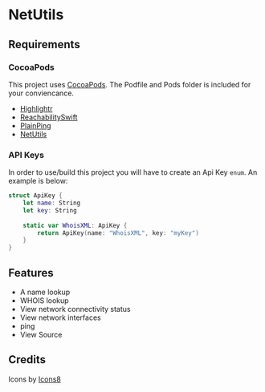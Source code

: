 # NetUtils

## Requirements

### CocoaPods
This project uses [CocoaPods](https://cocoapods.org/). The Podfile and Pods folder is included for your conviencance. 

* [Highlightr](https://github.com/raspu/Highlightr)
* [ReachabilitySwift](https://github.com/ashleymills/Reachability.swift)
* [PlainPing](https://github.com/naptics/PlainPing)
* [NetUtils](https://github.com/svdo/swift-netutils)

### API Keys

In order to use/build this project you will have to create an Api Key `enum`. An example is below:

```swift
struct ApiKey {
    let name: String
    let key: String
    
    static var WhoisXML: ApiKey {
        return ApiKey(name: "WhoisXML", key: "myKey")
    }
}
```

## Features

* A name lookup
* WHOIS lookup
* View network connectivity status
* View network interfaces
* ping
* View Source

## Credits

Icons by [Icons8](https://icons8.com)